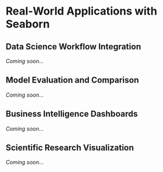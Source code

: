 # Real-World Applications with Seaborn

## Data Science Workflow Integration

*Coming soon...*

## Model Evaluation and Comparison

*Coming soon...*

## Business Intelligence Dashboards

*Coming soon...*

## Scientific Research Visualization

*Coming soon...* 